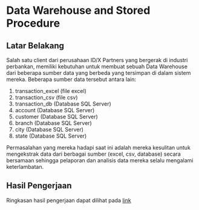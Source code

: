 # Data Warehouse and Stored Procedure

## Latar Belakang

Salah satu client dari perusahaan ID/X Partners yang bergerak di industri perbankan, memiliki kebutuhan untuk membuat sebuah Data Warehouse dari beberapa sumber data yang berbeda yang tersimpan di dalam sistem mereka. Beberapa sumber data tersebut antara lain:

1. transaction_excel (file excel)
2. transaction_csv (file csv)
3. transaction_db (Database SQL Server)
4. account (Database SQL Server)
5. customer (Database SQL Server)
6. branch (Database SQL Server)
7. city (Database SQL Server)
8. state (Database SQL Server)

Permasalahan yang mereka hadapi saat ini adalah mereka kesulitan untuk mengekstrak data dari berbagai sumber (excel, csv, database) secara bersamaan sehingga pelaporan dan analisis data mereka selalu mengalami keterlambatan.

## Hasil Pengerjaan

Ringkasan hasil pengerjaan dapat dilihat pada [link](https://media.licdn.com/dms/image/D562DAQFHu6tdIxvmxA/profile-treasury-document-cover-images_480/0/1711960705551?e=1717311600&v=beta&t=9kceP9EMl3XgQN_9JlSG_DLLF8UTULHO3dK8vJS3LyQ)
